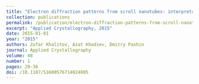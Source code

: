 ```yaml
---
title: "Electron diffraction patterns from scroll nanotubes: interpretation peculiarities"
collection: publications
permalink: /publication/electron-diffraction-patterns-from-scroll-nanotubes-interpre/
excerpt: "Applied Crystallography, 2015"
date: 2015-01-01
year: "2015"
authors: Zufar Khalitov, Azat Khadiev, Dmitry Pashin
journal: Applied Crystallography
volume: 48
number: 1
pages: 29-36
doi: /10.1107/S1600576714024005
---
```

